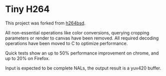# Tiny H264

This project was forked from [h264bsd](https://github.com/mbebenita/Broadway).

All non-essential operations like color conversions, querying cropping parameters or render to canvas have been removed.
All required decoding operations have been moved to C to optimize performance. 

Quick tests show an up to 50% performance improvement on chrome, and up to 20% on Firefox.

Input is expected to be complete NALs, the output result is a yuv420 buffer.
